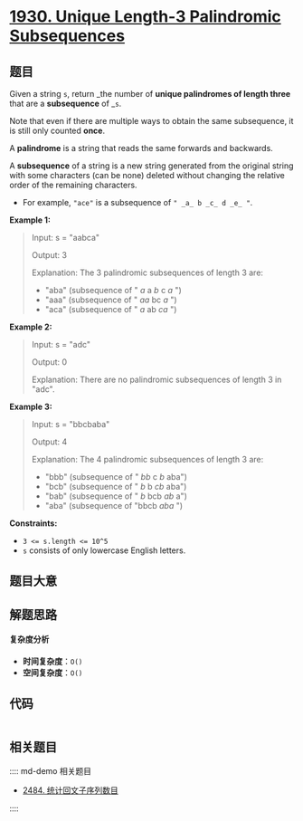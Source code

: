 # [1930. Unique Length-3 Palindromic Subsequences](https://leetcode.com/problems/unique-length-3-palindromic-subsequences/)

## 题目

Given a string `s`, return _the number of **unique palindromes of length
three** that are a **subsequence** of _`s`.

Note that even if there are multiple ways to obtain the same subsequence, it
is still only counted **once**.

A **palindrome** is a string that reads the same forwards and backwards.

A **subsequence** of a string is a new string generated from the original
string with some characters (can be none) deleted without changing the
relative order of the remaining characters.

- For example, `"ace"` is a subsequence of `" _a_ b _c_ d _e_ "`.

**Example 1:**

> Input: s = "aabca"
>
> Output: 3
>
> Explanation: The 3 palindromic subsequences of length 3 are:
>
> - "aba" (subsequence of " _a_ a _b_ c _a_ ")
> - "aaa" (subsequence of " _aa_ bc _a_ ")
> - "aca" (subsequence of " _a_ ab _ca_ ")

**Example 2:**

> Input: s = "adc"
>
> Output: 0
>
> Explanation: There are no palindromic subsequences of length 3 in "adc".

**Example 3:**

> Input: s = "bbcbaba"
>
> Output: 4
>
> Explanation: The 4 palindromic subsequences of length 3 are:
>
> - "bbb" (subsequence of " _bb_ c _b_ aba")
> - "bcb" (subsequence of " _b_ b _cb_ aba")
> - "bab" (subsequence of " _b_ bcb _ab_ a")
> - "aba" (subsequence of "bbcb _aba_ ")

**Constraints:**

- `3 <= s.length <= 10^5`
- `s` consists of only lowercase English letters.

## 题目大意

## 解题思路

#### 复杂度分析

- **时间复杂度**：`O()`
- **空间复杂度**：`O()`

## 代码

```javascript

```

## 相关题目

:::: md-demo 相关题目

- [2484. 统计回文子序列数目](https://leetcode.com/problems/count-palindromic-subsequences)

::::
